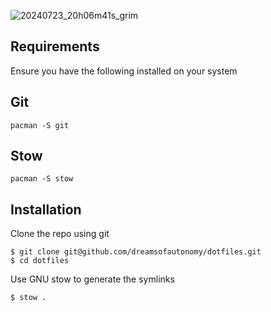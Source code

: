 ![20240723_20h06m41s_grim](https://github.com/user-attachments/assets/13d6620b-47dc-4a15-b2ac-f225d79fd239)

## Requirements
Ensure you have the following installed on your system

## Git

```
pacman -S git
```
## Stow

```
pacman -S stow
```
## Installation
Clone the repo using git

```
$ git clone git@github.com/dreamsofautonomy/dotfiles.git
$ cd dotfiles
```
Use GNU stow to generate the symlinks

```
$ stow .
```

